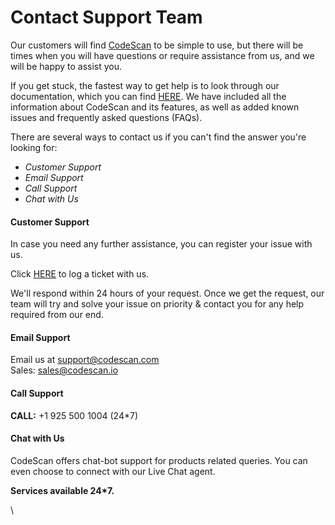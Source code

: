 # Contact Support Team

Our customers will find [CodeScan](https://www.codescan.io/contact/) to be simple to use, but there will be times when you will have questions or require assistance from us, and we will be happy to assist you.

If you get stuck, the fastest way to get help is to look through our documentation, which you can find [HERE](https://knowledgebase.autorabit.com/codescan/docs). We have included all the information about CodeScan and its features, as well as added known issues and frequently asked questions (FAQs).

There are several ways to contact us if you can't find the answer you're looking for:

* _Customer Support_
* _Email Support_
* _Call Support_
* _Chat with Us_

#### Customer Support <a href="#customer-support" id="customer-support"></a>

In case you need any further assistance, you can register your issue with us.

Click [HERE](https://support.autorabit.com/portal/en/home) to log a ticket with us.

We'll respond within 24 hours of your request. Once we get the request, our team will try and solve your issue on priority & contact you for any help required from our end.

#### Email Support <a href="#email-support" id="email-support"></a>

Email us at [support@codescan.com](https://mailto:support@codescan.com/)\
Sales: [sales@codescan.io](https://mailto:sales@codescan.io/)

#### Call Support <a href="#call-support" id="call-support"></a>

**CALL:** +1 925 500 1004 (24\*7)

#### Chat with Us <a href="#chat-with-us" id="chat-with-us"></a>

CodeScan offers chat-bot support for products related queries. You can even choose to connect with our Live Chat agent.

**Services available 24\*7.**

\
